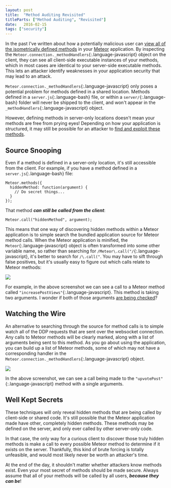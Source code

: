 ```yaml
---
layout: post
title:  "Method Auditing Revisited"
titleParts: ["Method Auditing", "Revisited"]
date:   2016-02-15
tags: ["security"]
---
```


In the past I've written about how a potentially malicious user can [view all of the isometrically defined methods](http://blog.east5th.co/2015/04/15/black-box-meteor-method-auditing/) in your [Meteor](https://www.meteor.com/) application. By inspecting the `Meteor.connection._methodHandlers`{:.language-javascript} object on the client, they can see all client-side executable instances of your methods, which in most cases are identical to your server-side executable methods. This lets an attacker identify weaknesses in your application security that may lead to an attack.

`Meteor.connection._methodHandlers`{:.language-javascript} only poses a potential problem for methods defined in a shared location. Methods defined in a `server.js`{:.language-bash} file, or within a `server/`{:.language-bash} folder will never be shipped to the client, and won't appear in the `_methodHandlers`{:.language-javascript} object.

However, defining methods in server-only locations doesn't mean your methods are free from prying eyes! Depending on how your application is structured, it may still be possible for an attacker to [find and exploit these methods](http://blog.east5th.co/2016/02/01/sending-emails-through-hidden-methods/).

## Source Snooping

Even if a method is defined in a server-only location, it's still accessible from the client. For example, if you have a method defined in a `server.js`{:.language-bash} file:

<pre class="language-javascript"><code class="language-javascript">Meteor.methods({
  hiddenMethod: function(argument) {
    // Do secret things...
  }
});
</code></pre>

That method ___can still be called from the client___:

<pre class="language-javascript"><code class="language-javascript">Meteor.call("hiddenMethod", argument);
</code></pre>

This means that one way of discovering hidden methods within a Meteor application is to simple search the bundled application source for Meteor method calls. When the Meteor application is minified, the `Meteor`{:.language-javascript} object is often transformed into some other variable name, so rather than searching for `/Meteor\.call("/`{:.language-javascript}, it's better to search for `/\.call("`. You may have to sift through false positives, but it's usually easy to figure out which calls relate to Meteor methods:

<img src="https://s3-us-west-1.amazonaws.com/www.1pxsolidtomato.com/call.png" style="max-width: 100%">

For example, in the above screenshot we can see a call to a Meteor method called `"increasePostViews"`{:.language-javascript}. This method is taking two arguments. I wonder if both of those arguments [are being checked](http://blog.east5th.co/2015/07/27/check-checker-checks-your-checks/)?

## Watching the Wire

An alternative to searching through the source for method calls is to simple watch all of the DDP requests that are sent over the websocket connection. Any calls to Meteor methods will be clearly marked, along with a list of arguments being sent to this method. As you go about using the application, you can build up a list of Meteor methods, some of which may not have a corresponding handler in the `Meteor.connection._methodHandlers`{:.language-javascript} object.

<img src="https://s3-us-west-1.amazonaws.com/www.1pxsolidtomato.com/upvote.png" style="max-width: 100%">

In the above screenshot, we can see a call being made to the `"upvotePost"`{:.language-javascript} method with a single arguments.

## Well Kept Secrets

These techniques will only reveal hidden methods that are being called by client-side or shared code. It's still possible that the Meteor application made have other, completely hidden methods. These methods may be defined on the server, and only ever called by other server-only code.

In that case, the only way for a curious client to discover those truly hidden methods is make a call to every possible Meteor method to determine if it exists on the server. Thankfully, this kind of brute forcing is totally unfeasible, and would most likely never be worth an attacker's time.

At the end of the day, it shouldn't matter whether attackers know methods exist. Even your most secret of methods should be made secure. Always assume that all of your methods will be called by all users, ___because they can be___!
